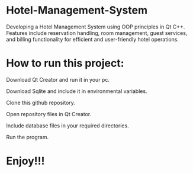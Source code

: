 # Hotel-Management-System
Developing a Hotel Management System using OOP principles in Qt C++. Features include reservation handling, room management, guest services, and billing functionality for efficient and user-friendly hotel operations.

# How to run this project:
Download Qt Creator and run it in your pc.

Download Sqlite and include it in environmental variables.

Clone this github repository.

Open repository files in Qt Creator.

Include database files in your required directories.

Run the program.

# Enjoy!!!
